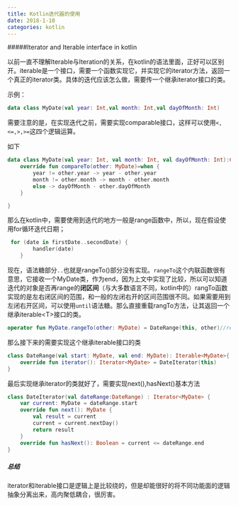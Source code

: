 ```yaml
---
title: Kotlin迭代器的使用
date: 2018-1-10
categories: kotlin
---
```


#####Iterator and Iterable interface in kotlin

以前一直不理解Iterable与Iteration的关系，在kotlin的语法里面，正好可以区别开。iterable是一个接口，需要一个函数实现它，并实现它的iterator方法，返回一个真正的iterator类。具体的迭代应该怎么做，需要传一个继承iterator接口的类。

示例：

```kotlin
data class MyDate(val year: Int,val month: Int,val dayOfMonth: Int)
```

 需要注意的是，在实现迭代之前，需要实现comparable接口，这样可以使用`<,<=,>,>=`这四个逻辑运算。

<!--more-->

如下

```kotlin
data class MyDate(val year: Int, val month: Int, val dayOfMonth: Int):Comparable<MyDate>{
    override fun compareTo(other: MyDate)=when {
        year != other.year -> year - other.year
        month != other.month -> month - other.month
        else -> dayOfMonth - other.dayOfMonth
    }

}
```

那么在kotlin中，需要使用到迭代的地方一般是range函数中，所以，现在假设使用for循环迭代日期；

```kotlin
 for (date in firstDate..secondDate) {
        handler(date)
    }
```

现在，语法糖部分`..`也就是rangeTo()部分没有实现。`rangeTo`这个内联函数很有意思，它接收一个MyDate类，作为end，因为上文中实现了比较，所以可以知道迭代的对象是否再range的**闭区间**（与大多数语言不同，kotlin中的）rangTo函数实现的是左右闭区间的范围，和一般的左闭右开的区间范围很不同。如果需要用到左闭右开区间，可以使用`until`语法糖。那么直接重载rangTo方法，让其返回一个继承iterable\<T>接口的类。

```kotlin
operator fun MyDate.rangeTo(other: MyDate) = DateRange(this, other)//return iterabler<MyDate>
```

那么接下来的需要实现这个继承iterable接口的类

```kotlin
class DateRange(val start: MyDate, val end: MyDate): Iterable<MyDate>{
    override fun iterator(): Iterator<MyDate> = DateIterator(this)
}
```

最后实现继承iterator的类就好了，需要实现next(),hasNext()基本方法

```kotlin
class DateIterator(val dateRange:DateRange) : Iterator<MyDate> {
    var current: MyDate = dateRange.start
    override fun next(): MyDate {
        val result = current
        current = current.nextDay()
        return result
    }
    override fun hasNext(): Boolean = current <= dateRange.end
}
```

##### 总结

iterator和iterable接口是逻辑上是比较绕的，但是却能很好的将不同功能面的逻辑抽象分离出来，高内聚低耦合，很厉害。

